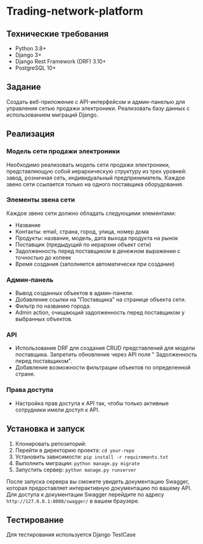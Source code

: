 # Trading-network-platform

## Технические требования

- Python 3.8+
- Django 3+
- Django Rest Framework (DRF) 3.10+
- PostgreSQL 10+

## Задание

Создать веб-приложение с API-интерфейсом и админ-панелью для управления сетью продажи электроники. Реализовать базу
данных с использованием миграций Django.

## Реализация

### Модель сети продажи электроники

Необходимо реализовать модель сети продажи электроники, представляющую собой иерархическую структуру из трех уровней:
завод, розничная сеть, индивидуальный предприниматель. Каждое звено сети ссылается только на одного поставщика
оборудования.

### Элементы звена сети

Каждое звено сети должно обладать следующими элементами:

- Название
- Контакты: email, страна, город, улица, номер дома
- Продукты: название, модель, дата выхода продукта на рынок
- Поставщик (предыдущий по иерархии объект сети)
- Задолженность перед поставщиком в денежном выражении с точностью до копеек
- Время создания (заполняется автоматически при создании)

### Админ-панель

- Вывод созданных объектов в админ-панели.
- Добавление ссылки на "Поставщика" на странице объекта сети.
- Фильтр по названию города.
- Admin action, очищающий задолженность перед поставщиком у выбранных объектов.

### API

- Использование DRF для создания CRUD представлений для модели поставщика. Запретить обновление через API поля "
  Задолженность перед поставщиком".
- Добавление возможности фильтрации объектов по определенной стране.

### Права доступа

- Настройка прав доступа к API так, чтобы только активные сотрудники имели доступ к API.

## Установка и запуск

1. Клонировать репозиторий:
2. Перейти в директорию проекта: `cd your-repo`
3. Установить зависимости: `pip install -r requirements.txt`
4. Выполнить миграции: `python manage.py migrate`
5. Запустить сервер: `python manage.py runserver`

После запуска сервера вы сможете увидеть документацию Swagger, которая предоставляет интерактивную документацию по
вашему API. Для доступа к документации Swagger перейдите по адресу `http://127.0.0.1:8000/swagger/` в вашем браузере.

## Тестирование

Для тестирования используется Django TestCase
